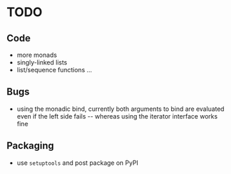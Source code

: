 TODO
====

Code
----
* more monads
* singly-linked lists
* list/sequence functions
...

Bugs
----
* using the monadic bind, currently both arguments to bind are
  evaluated even if the left side fails -- whereas using the iterator
  interface works fine

Packaging
---------
* use `setuptools` and post package on PyPI
